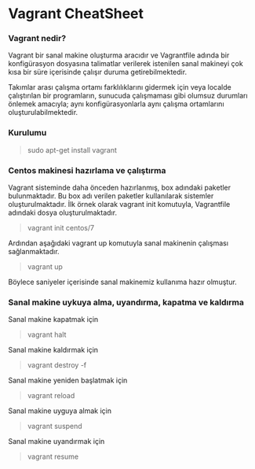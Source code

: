 # Vagrant CheatSheet

### Vagrant nedir?
Vagrant bir sanal makine oluşturma aracıdır ve Vagrantfile adında bir konfigürasyon dosyasına talimatlar verilerek istenilen sanal makineyi çok kısa bir süre içerisinde çalışır duruma getirebilmektedir. 
    
Takımlar arası çalışma ortamı farklılıklarını gidermek için veya localde çalıştırılan bir programların, sunucuda çalışmaması gibi olumsuz durumları önlemek amacıyla; aynı konfigürasyonlarla aynı çalışma ortamlarını oluşturulabilmektedir.
    
### Kurulumu
> sudo apt-get install vagrant

### Centos makinesi hazırlama ve çalıştırma
Vagrant sisteminde daha önceden hazırlanmış, box adındaki paketler bulunmaktadır. Bu box adı verilen paketler kullanılarak sistemler oluşturulmaktadır. İlk örnek olarak vagrant init komutuyla, Vagrantfile adındaki dosya oluşturulmaktadır.

> vagrant init centos/7

Ardından aşağıdaki vagrant up komutuyla sanal makinenin çalışması sağlanmaktadır.

> vagrant up 

Böylece saniyeler içerisinde sanal makinemiz kullanıma hazır olmuştur.

### Sanal makine uykuya alma, uyandırma, kapatma ve kaldırma
Sanal makine kapatmak için

> vagrant halt

Sanal makine kaldırmak için

> vagrant destroy -f

Sanal makine yeniden başlatmak için

> vagrant reload

Sanal makine uyguya almak için

> vagrant suspend

Sanal makine uyandırmak için

> vagrant resume

